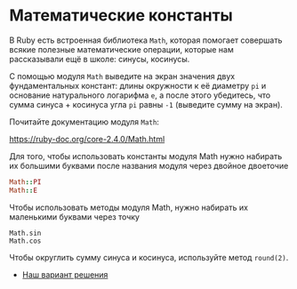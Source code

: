 # Математические константы 

В Ruby есть встроенная библиотека `Math`, которая помогает совершать всякие полезные математические операции, которые нам рассказывали ещё в школе: синусы, косинусы. 

С помощью модуля `Math` выведите на экран значения двух фундаментальных констант: длины окружности к её диаметру `pi` и основание натурального логарифма `e`, а после этого убедитесь, что сумма синуса + косинуса угла `pi` равны `-1` (выведите сумму на экран).


<div class="rubyrush-task-hint">

Почитайте документацию модуля `Math`:

https://ruby-doc.org/core-2.4.0/Math.html

Для того, чтобы использовать константы модуля Math нужно набирать их большими буквами после названия модуля через двойное двоеточие

```ruby
Math::PI
Math::E
```

Чтобы использовать методы модуля Math, нужно набирать их маленькими буквами через точку

```
Math.sin
Math.cos
```

Чтобы округлить сумму синуса и косинуса, используйте метод `round(2)`.

</div>


<div class="rubyrush-task-answer">

<ul>
<li><a href="https://github.com/aristofun/rubyrush-path/blob/master/steps/rubygems-01/solution/math.rb" class="rubyrush-task-solution-link">Наш вариант решения</a></li></ul>

</div>
